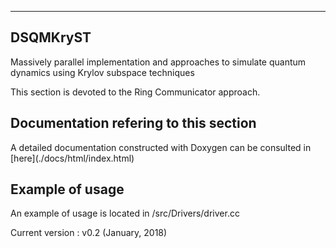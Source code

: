 <hr>
<h2>DSQMKryST</h2>

Massively parallel implementation and approaches to simulate quantum dynamics using Krylov subspace techniques

This section is devoted to the Ring Communicator approach.

<h2>Documentation refering to this section</h2>
A detailed documentation constructed with Doxygen can be consulted in [here](./docs/html/index.html)

<h2>Example of usage</h2>
An example of usage is located in /src/Drivers/driver.cc

Current version    : v0.2 (January, 2018)
